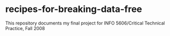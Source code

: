 # recipes-for-breaking-data-free
This repository documents my final project for INFO 5606/Critical Technical Practice, Fall 2008
